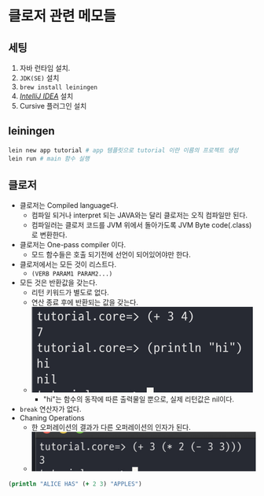 # 클로저 관련 메모들

## 세팅

1. 자바 런타임 설치.
2. `JDK(SE)` 설치
3. `brew install leiningen`
4. [_IntelliJ IDEA_](https://www.jetbrains.com/ko-kr/idea/) 설치
5. Cursive 플러그인 설치

## leiningen

```sh
lein new app tutorial # app 템플릿으로 tutorial 이란 이름의 프로젝트 생성
lein run # main 함수 실행
```

## 클로저

- 클로저는 Compiled language다.
  - 컴파일 되거나 interpret 되는 JAVA와는 달리 클로저는 오직 컴파일만 된다.
  - 컴파일러는 클로저 코드를 JVM 위에서 돌아가도록 JVM Byte code(.class)로 변환한다.
- 클로저는 One-pass compiler 이다.
  - 모드 함수들은 호출 되기전에 선언이 되어있어야만 한다.
- 클로저에서는 모든 것이 리스트다.
  - `(VERB PARAM1 PARAM2...)`
- 모든 것은 반환값을 갖는다.
  - 리턴 키워드가 별도로 없다.
  - 연산 종료 후에 반환되는 값을 갖는다.
  - ![모든 것은 반환값을 갖는다](imgs/everything_has_return_value.jpg)
    - "hi"는 함수의 동작에 따른 출력물일 뿐으로, 실제 리턴값은 nil이다.
- `break` 연산자가 없다.
- Chaning Operations
  - 한 오퍼레이션의 결과가 다른 오퍼레이션의 인자가 된다.
  - ![연산자 체이닝](imgs/chaining_operations.jpg)
```clojure
(println "ALICE HAS" (+ 2 3) "APPLES")
```
